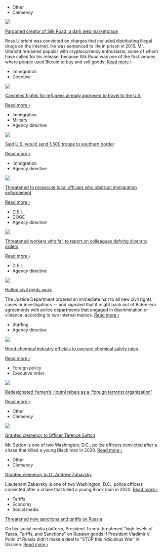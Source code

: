 - Other
- Clemency

[![](https://static01.nyt.com/images/2025/01/20/multimedia/00hfo-ulbricht-hmwq/00hfo-ulbricht-hmwq-square320.jpg)](https://www.nytimes.com/2025/01/21/technology/trump-ross-ulbricht-silk-road.html?smid=url-share)

[Pardoned creator of Silk Road, a dark web marketplace](https://www.nytimes.com/2025/01/21/technology/trump-ross-ulbricht-silk-road.html?smid=url-share)

Ross Ulbricht was convicted on charges that included distributing illegal drugs on the internet. He was sentenced to life in prison in 2015. Mr. Ulbricht remained popular with cryptocurrency enthusiasts, some of whom have called for his release, because Silk Road was one of the first venues where people used Bitcoin to buy and sell goods. [Read more ›](https://www.nytimes.com/2025/01/21/technology/trump-ross-ulbricht-silk-road.html?smid=url-share)

- Immigration
- Directive

[![](https://static01.nyt.com/images/2025/01/22/multimedia/22Dc-REFUGEE-cfkp/22Dc-REFUGEE-cfkp-square320.jpg)](https://www.nytimes.com/2025/01/22/us/politics/trump-administration-refugee-flights-canceled.html?smid=url-share)

[Canceled flights for refugees already approved to travel to the U.S.](https://www.nytimes.com/2025/01/22/us/politics/trump-administration-refugee-flights-canceled.html?smid=url-share)

[Read more ›](https://www.nytimes.com/2025/01/22/us/politics/trump-administration-refugee-flights-canceled.html?smid=url-share)

- Immigration
- Military
- Agency directive

[![](https://static01.nyt.com/images/2025/01/22/multimedia/22dc-troops-pflq/22dc-troops-pflq-square320.jpg)](https://www.nytimes.com/2025/01/22/us/politics/troops-border-trump.html?smid=url-share)

[Said U.S. would send 1,500 troops to southern border](https://www.nytimes.com/2025/01/22/us/politics/troops-border-trump.html?smid=url-share)

[Read more ›](https://www.nytimes.com/2025/01/22/us/politics/troops-border-trump.html?smid=url-share)

- Immigration
- Agency directive

[![](https://static01.nyt.com/images/2025/01/22/multimedia/22trump-news-doj-immig-hbvw/22trump-news-doj-immig-hbvw-square320.jpg)](https://www.nytimes.com/2025/01/22/us/politics/justice-department-immigration-enforcement.html?smid=url-share)

[Threatened to prosecute local officials who obstruct immigration enforcement](https://www.nytimes.com/2025/01/22/us/politics/justice-department-immigration-enforcement.html?smid=url-share)

[Read more ›](https://www.nytimes.com/2025/01/22/us/politics/justice-department-immigration-enforcement.html?smid=url-share)

- D.E.I.
- DOGE
- Agency directive

[![](https://static01.nyt.com/images/2025/01/22/multimedia/22dc-dei/22trump-news-promo930a-mklc-square320-v2.jpg)](https://www.nytimes.com/2025/01/22/us/politics/trump-order-discrimination-federal-hiring.html?smid=url-share)

[Threatened workers who fail to report on colleagues defying diversity orders](https://www.nytimes.com/2025/01/22/us/politics/trump-order-discrimination-federal-hiring.html?smid=url-share)

[Read more ›](https://www.nytimes.com/2025/01/22/us/politics/trump-order-discrimination-federal-hiring.html?smid=url-share)

- D.E.I.
- Agency directive

[![](https://static01.nyt.com/images/2025/01/22/multimedia/22trump-news-doj-civil-rights/22trump-news-doj-civil-rights-square320.jpg)](https://www.nytimes.com/2025/01/22/us/politics/justice-department-civil-rights-work.html?smid=url-share)

[Halted civil rights work](https://www.nytimes.com/2025/01/22/us/politics/justice-department-civil-rights-work.html?smid=url-share)

The Justice Department ordered an immediate halt to all new civil rights cases or investigations — and signaled that it might back out of Biden-era agreements with police departments that engaged in discrimination or violence, according to two internal memos. [Read more ›](https://www.nytimes.com/2025/01/22/us/politics/justice-department-civil-rights-work.html?smid=url-share)

- Staffing
- Agency directive

[![](https://static01.nyt.com/images/2025/01/21/multimedia/21cli-trump-chemicals-wfkb/21cli-trump-chemicals-wfkb-square320.jpg)](https://www.nytimes.com/2025/01/22/climate/epa-chemical-industry-beck-dekleva.html?smid=url-share)

[Hired chemical industry officials to oversee chemical safety rules](https://www.nytimes.com/2025/01/22/climate/epa-chemical-industry-beck-dekleva.html?smid=url-share)

[Read more ›](https://www.nytimes.com/2025/01/22/climate/epa-chemical-industry-beck-dekleva.html?smid=url-share)

- Foreign policy
- Executive order

[![](https://static01.nyt.com/images/2025/01/23/multimedia/00-Trump-Houthis-hlcw/00-Trump-Houthis-hlcw-square320.jpg)](https://www.nytimes.com/2025/01/23/world/middleeast/trump-yemen-houthi-rebels-terrorists.html)

[Redesignated Yemen’s Houthi rebels as a “foreign terrorist organization”](https://www.nytimes.com/2025/01/23/world/middleeast/trump-yemen-houthi-rebels-terrorists.html)

[Read more ›](https://www.nytimes.com/2025/01/23/world/middleeast/trump-yemen-houthi-rebels-terrorists.html)

- Other
- Clemency

[![](https://static01.nyt.com/images/2025/01/22/multimedia/22trump-news-police-pardons-pfgw/22trump-news-police-pardons-pfgw-square320.jpg)](https://www.nytimes.com/2025/01/22/us/politics/trump-pardons-police-officers-sutton-zabavsky.html)

[Granted clemency to Officer Terence Sutton](https://www.nytimes.com/2025/01/22/us/politics/trump-pardons-police-officers-sutton-zabavsky.html)

Mr. Sutton is one of two Washington, D.C., police officers convicted after a chase that killed a young Black man in 2020. [Read more ›](https://www.nytimes.com/2025/01/22/us/politics/trump-pardons-police-officers-sutton-zabavsky.html)

- Other
- Clemency

[Granted clemency to Lt. Andrew Zabavsky](https://www.nytimes.com/2025/01/22/us/politics/trump-pardons-police-officers-sutton-zabavsky.html)

Lieutenant Zabavsky is one of two Washington, D.C., police officers convicted after a chase that killed a young Black man in 2020. [Read more ›](https://www.nytimes.com/2025/01/22/us/politics/trump-pardons-police-officers-sutton-zabavsky.html)

- Tariffs
- Economy
- Social media

[Threatened new sanctions and tariffs on Russia](https://truthsocial.com/@realDonaldTrump/posts/113872782548137314)

On his social media platform, President Trump threatened “high levels of Taxes, Tariffs, and Sanctions” on Russian goods if President Vladimir V. Putin of Russia didn’t make a deal to “STOP this ridiculous War” in Ukraine. [Read more ›](https://truthsocial.com/@realDonaldTrump/posts/113872782548137314)